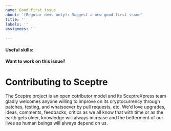 ```yaml
---
name: Good first issue
about: '(Regular devs only): Suggest a new good first issue'
title: ''
labels: ''
assignees: ''

---
```


<!-- Needs the label "good first issue" assigned manually before or after opening -->

<!-- A good first issue is an uncontroversial issue, that has a relatively unique and obvious solution -->

<!-- Motivate the issue and explain the solution briefly -->

#### Useful skills:

<!-- (For example, “C++11 std::thread”, “Qt5 GUI and async GUI design” or “basic understanding of Bitcoin mining (same as Sceptre) and the Bitcoin Core RPC interface”.) -->

#### Want to work on this issue?

Contributing to Sceptre
============================
The Sceptre project is an open cotributor model and its SceptreXpress team gladly welcomes anyone willing to improve on its cryptocurrency through patches, testing, and whatsoever by pull requests, etc. 
We'd love upgrades, ideas, comments, feedbacks, critics as we all know that with time or as the earth gets older, knowledge will always increase and the betterment of our lives as human beings will always depend on us.
